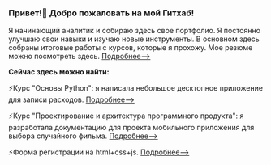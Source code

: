 ### Привет!👋 Добро пожаловать на мой Гитхаб!

Я начинающий аналитик и собираю здесь свое портфолио. Я постоянно улучшаю свои навыки и изучаю новые инструменты. В основном здесь собраны итоговые работы с курсов, которые я прохожу.
Мое резюме можно посмотреть здесь. [Подробнее-->](https://github.com/fdvnsts/fdvnsts/blob/main/CV.md)

**Сейчас здесь можно найти:**

⚡Курс "Основы Python": я написала небольшое десктопное приложение для записи расходов. [Подробнее-->](https://github.com/fdvnsts/expense-tracker)

⚡Курс "Проектирование и архитектура программного продукта": я разработала документацию для проекта мобильного приложения для выбора случайного фильма. [Подробнее-->](https://github.com/fdvnsts/Portfolio/wiki/%D0%A2%D1%80%D0%B5%D0%B1%D0%BE%D0%B2%D0%B0%D0%BD%D0%B8%D1%8F-%D0%BA-%D0%BF%D1%80%D0%B8%D0%BB%D0%BE%D0%B6%D0%B5%D0%BD%D0%B8%D1%8E)

⚡Форма регистрации на html+css+js. [Подробнее-->](https://github.com/fdvnsts/minimal-form/)

<!--
**fdvnsts/fdvnsts** is a ✨ _special_ ✨ repository because its `README.md` (this file) appears on your GitHub profile.

Here are some ideas to get you started:

- 🔭 I’m currently working on ...
- 🌱 I’m currently learning ...
- 👯 I’m looking to collaborate on ...
- 🤔 I’m looking for help with ...
- 💬 Ask me about ...
- 📫 How to reach me: ...
- 😄 Pronouns: ...
- ⚡ Fun fact: ...
-->
